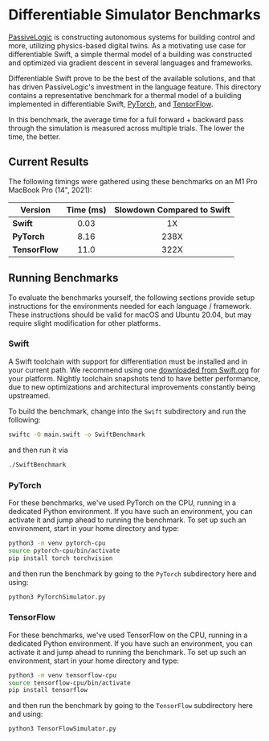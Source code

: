 # Differentiable Simulator Benchmarks

[PassiveLogic](https://passivelogic.com) is constructing autonomous systems for building control and
more, utilizing physics-based digital twins. As a motivating use case for differentiable Swift, a
simple thermal model of a building was constructed and optimized via gradient descent in several
languages and frameworks.

Differentiable Swift prove to be the best of the available solutions, and that has driven
PassiveLogic's investment in the language feature. This directory contains a representative benchmark
for a thermal model of a building implemented in differentiable Swift,
[PyTorch](https://pytorch.org), and [TensorFlow](https://www.tensorflow.org).

In this benchmark, the average time for a full forward + backward pass through the simulation is 
measured across multiple trials. The lower the time, the better.

## Current Results

The following timings were gathered using these benchmarks on an M1 Pro MacBook Pro (14", 2021):

| **Version** | **Time (ms)** | **Slowdown Compared to Swift** |
|---|:---:|:---:|
| **Swift** | 0.03 | 1X |
| **PyTorch** | 8.16 | 238X |
| **TensorFlow** | 11.0 | 322X |

## Running Benchmarks

To evaluate the benchmarks yourself, the following sections provide setup instructions for the
environments needed for each language / framework. These instructions should be valid for macOS and
Ubuntu 20.04, but may require slight modification for other platforms.

### Swift

A Swift toolchain with support for differentiation must be installed and in your current path. We 
recommend using one [downloaded from Swift.org](https://www.swift.org/download/) for your platform. 
Nightly toolchain snapshots tend to have better performance, due to new optimizations and 
architectural improvements constantly being upstreamed.

To build the benchmark, change into the `Swift` subdirectory and run the following:

```bash
swiftc -O main.swift -o SwiftBenchmark
```

and then run it via

```bash
./SwiftBenchmark 
```

### PyTorch

For these benchmarks, we've used PyTorch on the CPU, running in a dedicated Python environment. If
you have such an environment, you can activate it and jump ahead to running the benchmark. To
set up such an environment, start in your home directory and type:

```bash
python3 -m venv pytorch-cpu
source pytorch-cpu/bin/activate
pip install torch torchvision
```

and then run the benchmark by going to the `PyTorch` subdirectory here and using:

```bash
python3 PyTorchSimulator.py
```

### TensorFlow

For these benchmarks, we've used TensorFlow on the CPU, running in a dedicated Python environment. If
you have such an environment, you can activate it and jump ahead to running the benchmark. To
set up such an environment, start in your home directory and type:

```bash
python3 -m venv tensorflow-cpu
source tensorflow-cpu/bin/activate
pip install tensorflow
```

and then run the benchmark by going to the `TensorFlow` subdirectory here and using:

```bash
python3 TensorFlowSimulator.py
```
